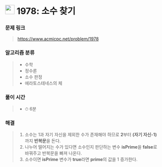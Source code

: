 # <img src="https://static.solved.ac/tier_small/7.svg" width=30> 1978: 소수 찾기

### 문제 링크

> https://www.acmicpc.net/problem/1978

### 알고리즘 분류
>- 수학
>- 정수론
>- 소수 판정
>- 에라토스테네스의 체

### 풀이 시간

> - ⏱ 6분

### 해결

> 1. 소수는 1과 자기 자신을 제외한 수가 존재해야 하므로 **2**부터 **(자기 자신-1)** 까지 **반복문**을 돈다.
> 2. 나누어 떨어지는 수가 있다면 소수인지 판단하는 변수 **isPrime**을 **false**로 바꿔주고 반복문을 빠져 나온다.
> 3. 소수이면 **isPrime** 변수가 **true**라면 **prime**의 값을 1 증가한다.
